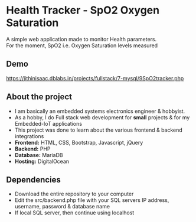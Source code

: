 # Health Tracker - SpO2 Oxygen Saturation

A simple web application made to monitor Health parameters.  
For the moment, SpO2 i.e. Oxygen Saturation levels measured

## Demo
https://jithinisaac.dblabs.in/projects/fullstack/7-mysql/9SpO2tracker.php

## About the project

- I am basically an embedded systems electronics engineer & hobbyist.  
- As a hobby, I do Full stack web development for **small** projects & for my Embedded-IoT applications 
- This project was done to learn about the various frontend & backend integrations
- **Frontend:** HTML, CSS, Bootstrap, Javascript, jQuery
- **Backend:** PHP 
- **Database:** MariaDB
- **Hosting:** DigitalOcean

## Dependencies

- Download the entire repository to your computer 
- Edit the src/backend.php file with your SQL servers IP address, username, password & database name
- If local SQL server, then continue using localhost




